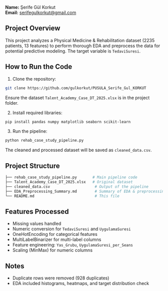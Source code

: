 


**Name:** Şerife Gül Korkut  
**Email:** serifegulkorkut@gmail.com

## Project Overview
This project analyzes a Physical Medicine & Rehabilitation dataset (2235 patients, 13 features) to perform thorough EDA and preprocess the data for potential predictive modeling. The target variable is `TedaviSuresi`.

## How to Run the Code
1. Clone the repository:
```bash
git clone https://github.com/gulkorkut/PUSULA_Serife_Gul_KORKUT
````

Ensure the dataset `Talent_Academy_Case_DT_2025.xlsx` is in the project folder.

2. Install required libraries:

```bash
pip install pandas numpy matplotlib seaborn scikit-learn
```

3. Run the pipeline:

```bash
python rehab_case_study_pipeline.py
```

The cleaned and processed dataset will be saved as `cleaned_data.csv`.

## Project Structure

```bash
├── rehab_case_study_pipeline.py       # Main pipeline code
├── Talent_Academy_Case_DT_2025.xlsx   # Original dataset
├── cleaned_data.csv                    # Output of the pipeline
├── EDA_Preprocessing_Summary.md        # Summary of EDA & preprocessing
└── README.md                           # This file
```

## Features Processed

* Missing values handled
* Numeric conversion for `TedaviSuresi` and `UygulamaSuresi`
* OneHotEncoding for categorical features
* MultiLabelBinarizer for multi-label columns
* Feature engineering: `Yas_Grubu`, `UygulamaSuresi_per_Seans`
* Scaling (MinMax) for numeric columns

## Notes

* Duplicate rows were removed (928 duplicates)
* EDA included histograms, heatmaps, and target distribution check



